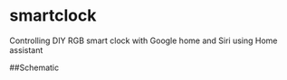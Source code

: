 # smartclock
Controlling DIY RGB smart clock with Google home and Siri using Home assistant

##Schematic

<img scr="images/RGBDig_Schematic.png" />
